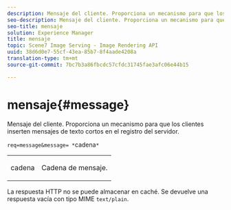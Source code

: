 ```yaml
---
description: Mensaje del cliente. Proporciona un mecanismo para que los clientes inserten mensajes de texto cortos en el registro del servidor.
seo-description: Mensaje del cliente. Proporciona un mecanismo para que los clientes inserten mensajes de texto cortos en el registro del servidor.
seo-title: mensaje
solution: Experience Manager
title: mensaje
topic: Scene7 Image Serving - Image Rendering API
uuid: 38d6d0e7-55cf-43ea-85b7-8f4aade4208a
translation-type: tm+mt
source-git-commit: 7bc7b3a86fbcdc57cfdc31745fae3afc06e44b15

---
```



# mensaje{#message}

Mensaje del cliente. Proporciona un mecanismo para que los clientes inserten mensajes de texto cortos en el registro del servidor.

`req=message&message= *`cadena`*`

<table id="simpletable_9AF29AA336C4447BBC2FD4A7D43ED91B"> 
 <tr class="strow"> 
  <td class="stentry"> <p><span class="varname"> cadena</span> </p> </td> 
  <td class="stentry"> <p>Cadena de mensaje. </p></td> 
 </tr> 
</table>

La respuesta HTTP no se puede almacenar en caché. Se devuelve una respuesta vacía con tipo MIME `text/plain`.
